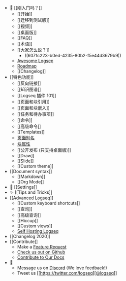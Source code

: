 - 🌟 [[刚入门吗？]]
	- [[开始]]
	- [[迁移到测试版]]
	- [[视频]]
	- [[桌面版]]
	- [[FAQ]]
	- [[术语]]
	- [[大家怎么说？]]
		- ((6071c223-b0ed-4235-80b2-f5e44d3679b9))
	- [Awesome Logseq](https://github.com/logseq/awesome-logseq)
	- [Roadmap](https://trello.com/b/8txSM12G/logseq-roadmap)
	- [[Changelog]]
- [[特色功能]]
	- [[反向链接]]
	- [[知识图谱]]
	- [[Logseq 插件 101]]
	- [[页面和块引用]]
	- [[页面和块嵌入]]
	- [[任务和待办事项]]
	- [[命令]]
	- [[高级命令]]
	- [[Templates]]
	- [页面别名]([[term/alias]])
	- [块属性]([[term/properties]])
	- [[公开发布 (只支持桌面版)]]
	- [[Draw]]
	- [[Slide]]
	- [[Custom theme]]
- [[Document syntax]]
	- [[Markdown]]
	- [[Org Mode]]
- 👤 [[Settings]]
- ✨ [[Tips and Tricks]]
- [[Advanced Logseq]]
	- [[Custom keyboard shortcuts]]
	- [[查询]]
	- [[高级查询]]
	- [[Hiccup]]
	- [[Custom views]]
	- [Self Hosting Logseq](https://github.com/dustinlacewell/logseq-guide)
- [[Changelog 2020]]
- [[Contribute]]
	- Make a [Feature Request](https://discuss.logseq.com/)
	- [Check us out on Github](https://github.com/logseq/logseq)
	- [Contribute to Our Docs](https://github.com/logseq/docs)
- 💬
	- Message us on [Discord](https://discord.gg/KpN4eHY) (We love feedback!)
	- Tweet us [[https://twitter.com/logseq][@logseq]]